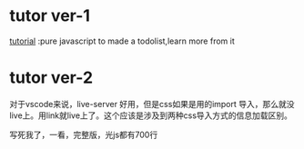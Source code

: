 # tutor ver-1


[tutorial](https://supersimple.dev/courses/javascript-beginner-course-20201) :pure javascript to made a todolist,learn more from it

# tutor ver-2

对于vscode来说，live-server 好用，但是css如果是用的import 导入，那么就没live上。用link就live上了。这个应该是涉及到两种css导入方式的信息加载区别。

写死我了，一看，完整版，光js都有700行
